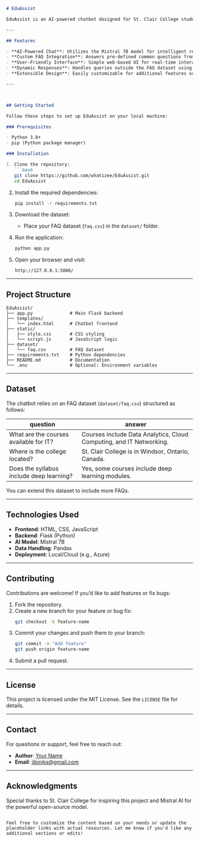 
```markdown
# EduAssist

EduAssist is an AI-powered chatbot designed for St. Clair College students and prospective applicants. It uses the Mistral 7B model to answer common questions about courses, locations, syllabus details, and more. This interactive chatbot provides accurate and quick responses to improve the user experience.

---

## Features

- **AI-Powered Chat**: Utilizes the Mistral 7B model for intelligent responses.
- **Custom FAQ Integration**: Answers pre-defined common questions from a dataset.
- **User-Friendly Interface**: Simple web-based UI for real-time interaction.
- **Dynamic Responses**: Handles queries outside the FAQ dataset using the AI model.
- **Extensible Design**: Easily customizable for additional features or datasets.

---



## Getting Started

Follow these steps to set up EduAssist on your local machine:

### Prerequisites

- Python 3.8+
- pip (Python package manager)

### Installation

1. Clone the repository:
   ```bash
   git clone https://github.com/whatizee/EduAssist.git
   cd EduAssist
   ```

2. Install the required dependencies:
   ```bash
   pip install -r requirements.txt
   ```

3. Download the dataset:
   - Place your FAQ dataset (`faq.csv`) in the `dataset/` folder.

4. Run the application:
   ```bash
   python app.py
   ```

5. Open your browser and visit:
   ```
   http://127.0.0.1:5000/
   ```

---

## Project Structure

```
EduAssist/
├── app.py              # Main Flask backend
├── templates/
│   └── index.html      # Chatbot frontend
├── static/
│   ├── style.css       # CSS styling
│   └── script.js       # JavaScript logic
├── dataset/
│   └── faq.csv         # FAQ dataset
├── requirements.txt    # Python dependencies
├── README.md           # Documentation
└── .env                # Optional: Environment variables
```

---

## Dataset

The chatbot relies on an FAQ dataset (`dataset/faq.csv`) structured as follows:

| question                                 | answer                                                                 |
|------------------------------------------|------------------------------------------------------------------------|
| What are the courses available for IT?   | Courses include Data Analytics, Cloud Computing, and IT Networking.   |
| Where is the college located?            | St. Clair College is in Windsor, Ontario, Canada.                     |
| Does the syllabus include deep learning? | Yes, some courses include deep learning modules.                      |

You can extend this dataset to include more FAQs.

---

## Technologies Used

- **Frontend**: HTML, CSS, JavaScript
- **Backend**: Flask (Python)
- **AI Model**: Mistral 7B
- **Data Handling**: Pandas
- **Deployment**: Local/Cloud (e.g., Azure)

---

## Contributing

Contributions are welcome! If you’d like to add features or fix bugs:

1. Fork the repository.
2. Create a new branch for your feature or bug fix:
   ```bash
   git checkout -b feature-name
   ```
3. Commit your changes and push them to your branch:
   ```bash
   git commit -m "Add feature"
   git push origin feature-name
   ```
4. Submit a pull request.

---

## License

This project is licensed under the MIT License. See the `LICENSE` file for details.

---

## Contact

For questions or support, feel free to reach out:

- **Author**: [Your Name](https://github.com/whatizee)
- **Email**: [jibinjks@gmail.com](mailto:jibinjks@gmail.com)

---

## Acknowledgments

Special thanks to St. Clair College for inspiring this project and Mistral AI for the powerful open-source model.

``` 

Feel free to customize the content based on your needs or update the placeholder links with actual resources. Let me know if you'd like any additional sections or edits!
